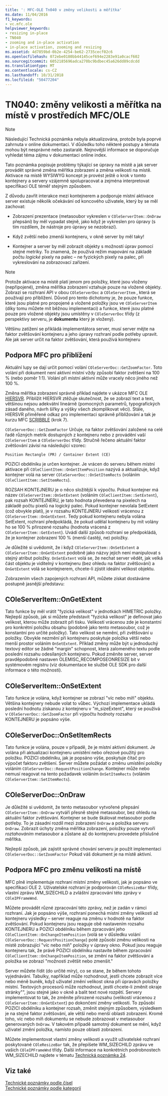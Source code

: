 ```yaml
---
title: ': MFC-OLE Tn040 v změny velikosti a měřítka'
ms.date: 11/04/2016
f1_keywords:
- vc.mfc.ole
helpviewer_keywords:
- resizing in-place
- TN040
- zooming and in-place activation
- in-place activation, zooming and resizing
ms.assetid: 4d7859bd-0b2e-4254-be62-2735cecf02c6
ms.openlocfilehash: 072ebe0180bb44145cef694e2283e91a0cacf602
ms.sourcegitcommit: 6052185696adca270bc9bdbec45a626dd89cdcdd
ms.translationtype: MT
ms.contentlocale: cs-CZ
ms.lasthandoff: 10/31/2018
ms.locfileid: "50477204"
---
```

# <a name="tn040-mfcole-in-place-resizing-and-zooming"></a>TN040: změny velikosti a měřítka na místě v prostředích MFC/OLE

> [!NOTE]
>  Následující Technická poznámka nebyla aktualizována, protože byla poprvé zahrnuta v online dokumentaci. V důsledku toho některé postupy a témata mohou být nesprávné nebo zastaralé. Nejnovější informace se doporučuje vyhledat téma zájmu v dokumentaci online index.

Tato poznámka popisuje problémy týkající se úpravy na místě a jak server provádět správné změna měřítka zobrazení a změna velikosti na místě. Aktivace na místě WYSIWYG koncept je provést ještě o krok v tomto kontejnery a servery vzájemně spolupracovat a zejména interpretovat specifikaci OLE téměř stejným způsobem.

Z důvodu zavřít interakce mezi kontejnerem a podporuje místní aktivace server existuje několik očekávání od koncového uživatele, který by se měl zachovat:

- Zobrazení prezentace (metasoubor vykreslen v `COleServerItem::OnDraw` přepsání) by měl vypadat stejně, jako když je vykreslen pro úpravy (s tím rozdílem, že nástroje pro úpravy se nezobrazí).

- Když zvětší nebo zmenší kontejneru, v okně server by měl taky!

- Kontejner a server by měl zobrazit objekty s možností úprav pomocí stejné metriky. To znamená, že používá režim mapování na základě počtu *logické* pixely na palec – ne fyzických pixely na palec, při vykreslování na zobrazovací zařízení.

> [!NOTE]
>  Protože aktivace na místě platí jenom pro položky, které jsou vloženy (nepřipojené), změna měřítka zobrazení vztahuje pouze na vložené objekty. Zobrazí se rozhraní API v obou `COleServerDoc` a `COleServerItem` , která se používají pro přiblížení. Důvod pro tento dichotomy je, že pouze funkce, které jsou platné pro propojené a vložené položky jsou ve `COleServerItem` (díky tomu můžete mít běžnou implementaci) a funkce, které jsou platné pouze pro vložené objekty jsou umístěny v `COleServerDoc` třídy (z perspektivy serveru, je **dokumentu** který je vložený).

Většinu zatížení se přikládá implementátora server, musí server mějte na faktor zvětšování kontejneru a jeho úpravy rozhraní podle potřeby upravit. Ale jak server určit na faktor zvětšování, která používá kontejneru

## <a name="mfc-support-for-zooming"></a>Podpora MFC pro přiblížení

Aktuální lupy se dají určit pomocí volání `COleServerDoc::GetZoomFactor`. Toto volání při dokument není aktivní místní vždy způsobí faktor zvětšení na 100 % (nebo poměr 1:1). Volání při místní aktivní může vracely něco jiného než 100 %.

Změna měřítka zobrazení správně příklad najdete v ukázce MFC OLE [HIERSVR](../visual-cpp-samples.md). Přiblížit HIERSVR ztěžuje skutečnost, že se zobrazí text a text, většinou nejsou adekvátní lineárně (pomocných parametrů, typografických zásad daného, návrh šířky a výšky všech zkomplikovat věci). Stále, HIERSVR přiměřené odkaz pro implementaci správně přibližování a tak je kurzu MFC [SCRIBBLE](../visual-cpp-samples.md) (krok 7).

`COleServerDoc::GetZoomFactor` Určuje, na faktor zvětšování založené na celé řadě různých metrik dostupných z kontejneru nebo z provádění vaší `COleServerItem` a `COleServerDoc` třídy. Stručně řečeno aktuální faktor zvětšování závisí na následující vzorec:

```
Position Rectangle (PR) / Container Extent (CE)
```

POZICI obdélníku je určen kontejner. Je vrácen do serveru během místní aktivace při `COleClientItem::OnGetItemPosition` nazývá a aktualizuje, když kontejner volá na server `COleServerDoc::OnSetItemRects` (voláním `COleClientItem::SetItemRects`).

ROZSAH KONTEJNERU je o něco složitější k výpočtu. Pokud kontejner má název `COleServerItem::OnSetExtent` (voláním `COleClientItem::SetExtent`), pak rozsah KONTEJNERU, je tato hodnota převedena na pixelech na základě počtu pixelů na logický palec. Pokud kontejner nevolala SetExtent (což obvykle platí), je v rozsahu KONTEJNERU velikostí vrácenou z `COleServerItem::OnGetExtent`. Tedy pokud kontejneru nebyla volána SetExtent, rozhraní předpokládá, že pokud udělal kontejneru by mít volány ho se 100 % přirozené rozsahu (hodnota vrácená z `COleServerItem::GetExtent`). Uvádí další způsob rozhraní se předpokládá, že je kontejner zobrazení 100 % (menší častěji, ne) položky.

Je důležité si uvědomit, že i když `COleServerItem::OnSetExtent` a `COleServerItem::OnGetExtent` podobně jako názvy jejich není manipulovat s stejný atribut položky. `OnSetExtent` volá se, že nechat server vědět, jak velká část objektu je viditelný v kontejneru (bez ohledu na faktor zvětšování) a `OnGetExtent` volá se kontejnerem, chcete-li zjistit ideální velikost objektu.

Zobrazením všech zapojených rozhraní API, můžete získat dostáváme postupně jasnější představu:

## <a name="coleserveritemongetextent"></a>COleServerItem::OnGetExtent

Tato funkce by měl vrátit "fyzická velikost" v jednotkách HIMETRIC položky. Nejlepší způsob, jak si můžete představit "fyzická velikost" je definovat jako velikost, kterou může zobrazit při tisku. Velikostí vrácenou zde je konstantní pro konkrétní položku obsahu (podobně jako tento metasoubor, což je konstantní pro určité položky). Tato velikost se nemění, při zvětšování u položky. Obvykle nezmění při kontejneru poskytuje položka větší nebo menší prostor voláním `OnSetExtent`. Příklad změny může být u jednoduchý textový editor se žádné "margin" schopnost, která zalomeného textu podle poslední rozsahu odesílaných kontejneru. Pokud změníte server, server pravděpodobně nastaven OLEMISC_RECOMPOSEONRESIZE bit v systémovém registru (viz dokumentace ke službě OLE SDK pro další informace o této možnosti).

## <a name="coleserveritemonsetextent"></a>COleServerItem::OnSetExtent

Tato funkce je volána, když kontejner se zobrazí "víc nebo míň" objektu. Většina kontejnery nebude volat to vůbec. Výchozí implementace ukládá poslední hodnotu získanou z kontejneru v "m_sizeExtent", který se používá v `COleServerDoc::GetZoomFactor` při výpočtu hodnoty rozsahu KONTEJNERU je popsáno výše.

## <a name="coleserverdoconsetitemrects"></a>COleServerDoc::OnSetItemRects

Tato funkce je volána, pouze v případě, že je místní aktivní dokument. Je volána při aktualizaci kontejneru umístění nebo ořezové použitý pro položku. POZICI obdélníku, jak je popsáno výše, poskytuje čítač pro výpočet faktoru zvětšení. Server můžete požádat o změnu umístění položky voláním `COleServerDoc::RequestPositionChange`. Kontejner může nebo nemusí reagovat na tento požadavek voláním `OnSetItemRects` (voláním `COleServerItem::SetItemRects`).

## <a name="coleserverdocondraw"></a>COleServerDoc::OnDraw

Je důležité si uvědomit, že tento metasoubor vytvořené přepsání `COleServerItem::OnDraw` vytváří přesně stejné metasoubor, bez ohledu na aktuální faktor zvětšování. Kontejner se bude škálovat metasoubor podle potřeby. To je zásadní rozdíl mezi zobrazení `OnDraw` a položka serveru `OnDraw`. Zobrazit úchyty změna měřítka zobrazení, položky pouze vytvoří *roztahováním* metasoubor a zůstane až do kontejneru provedete příslušné měřítka.

Nejlepší způsob, jak zajistit správné chování serveru je použít implementaci `COleServerDoc::GetZoomFactor` Pokud váš dokument je na místě aktivní.

## <a name="mfc-support-for-in-place-resizing"></a>Podpora MFC pro změnu velikosti na místě

MFC plně implementuje rozhraní místní změny velikosti, jak je popsáno ve specifikaci OLE 2. Uživatelské rozhraní je podporován `COleResizeBar` třídy, vlastní zprávu WM_SIZECHILD a zvláštní zpracování této zprávy v `COleIPFrameWnd`.

Můžete provádět různé zpracování této zprávy, než je zadán v rámci rozhraní. Jak je popsáno výše, rozhraní ponechá místní změny velikosti až kontejneru výsledky – server reaguje na změnu v hodnotě na faktor zvětšování. Pokud kontejneru jsou reaguje obě nastavením rozsahu KONTEJNERU a POZICI obdélníku během zpracování jeho `COleClientItem::OnChangeItemPosition` (volá se v důsledku volání `COleServerDoc::RequestPositionChange`) poté způsobí změnu velikosti na místě zobrazující "víc nebo míň" položky v úpravy okno. Pokud jsou reaguje kontejneru tak, že právě POZICI obdélníku nastavíte během zpracování `COleClientItem::OnChangeItemPosition`, se změní na faktor zvětšování a položka se zobrazí "možnosti zvětšit nebo zmenšit."

Server můžete řídit (do určité míry), co se stane, že během tohoto vyjednávání. Tabulky, například může rozhodnout, jestli chcete zobrazit více nebo méně buněk, když uživatel změní velikost okna při úpravách položky místní. Textových procesorů může rozhodnout, jestli chcete-li změnit okraje stránky"", jsou stejné jako v okně a balit text nové rozpětí. Servery implementovat to tak, že změníte přirozené rozsahu (velikostí vrácenou z `COleServerItem::OnGetExtent`) po dokončení změny velikosti. To způsobí POZICI obdélníku a kontejner rozsah, změnit stejným způsobem, výsledkem je na stejné faktor zvětšování, ale větší nebo menší oblasti zobrazení. Kromě toho, víc nebo míň dokumentu se nebude zobrazovat v metasoubor generovaných `OnDraw`. V takovém případě samotný dokument se mění, když uživatel změní položka, namísto pouze oblasti zobrazení.

Můžete implementovat vlastní změny velikosti a využít uživatelské rozhraní poskytované `COleResizeBar` tak, že přepíšete WM_SIZECHILD zprávu ve vašich `COleIPFrameWnd` třídy. Další informace na konkrétních podrobnostech WM_SIZECHILD najdete v tématu [Technická poznámka 24](../mfc/tn024-mfc-defined-messages-and-resources.md).

## <a name="see-also"></a>Viz také

[Technické poznámky podle čísel](../mfc/technical-notes-by-number.md)<br/>
[Technické poznámky podle kategorií](../mfc/technical-notes-by-category.md)

